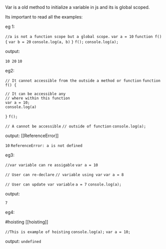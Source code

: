 Var is a old method to initialize a variable in js and its is global scoped.

Its important to read all the examples: 

eg 1: 

`//a is not a function scope but a global scope.`
`var a = 10`
`function f() {`
    `var b = 20`
    `console.log(a, b)`
`}`
`f();`
`console.log(a);`

output:

`10 20`
`10`

eg2: 

`// It cannot accessible from the outside a method or function`
`function f() {`

    // It can be accessible any
    // where within this function
    var a = 10;
    console.log(a)
`}`
`f();`

`// A cannot be accessible`
`// outside of function`
`console.log(a);`

output: [[ReferenceError]]

`10`
`ReferenceError: a is not defined`

eg3: 

`//var variable can re assigable`
`var a = 10`

`// User can re-declare`
`// variable using var`
`var a = 8`

`// User can update var variable`
`a = 7` 
`console.log(a);`

output:

`7`

eg4:

#hoisting
[[hoisting]]

`//This is example of hoisting`
`console.log(a);`
`var a = 10;`

output:
`undefined`



